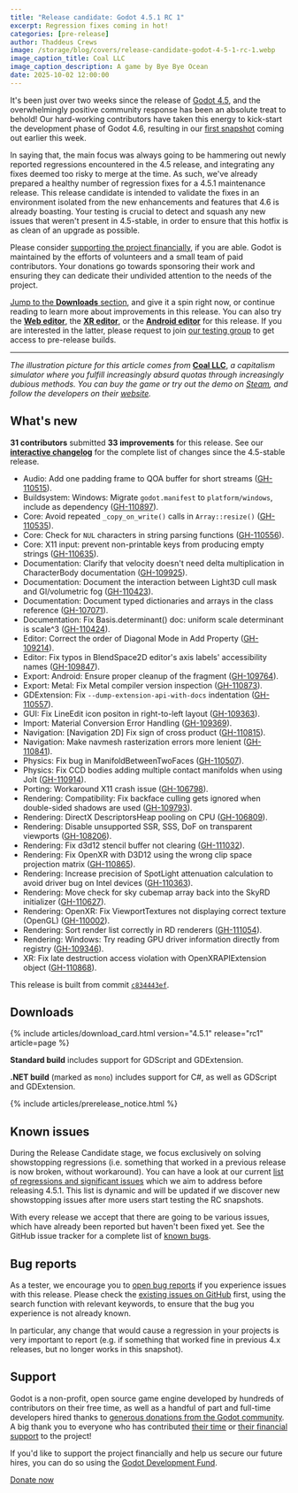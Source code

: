 ```yaml
---
title: "Release candidate: Godot 4.5.1 RC 1"
excerpt: Regression fixes coming in hot!
categories: [pre-release]
author: Thaddeus Crews
image: /storage/blog/covers/release-candidate-godot-4-5-1-rc-1.webp
image_caption_title: Coal LLC
image_caption_description: A game by Bye Bye Ocean
date: 2025-10-02 12:00:00
---
```


It's been just over two weeks since the release of [Godot 4.5](/releases/4.5/), and the overwhelmingly positive community response has been an absolute treat to behold! Our hard-working contributors have taken this energy to kick-start the development phase of Godot 4.6, resulting in our [first snapshot](/article/dev-snapshot-godot-4-6-dev-1/) coming out earlier this week.

In saying that, the main focus was always going to be hammering out newly reported regressions encountered in the 4.5 release, and integrating any fixes deemed too risky to merge at the time. As such, we've already prepared a healthy number of regression fixes for a 4.5.1 maintenance release. This release candidate is intended to validate the fixes in an environment isolated from the new enhancements and features that 4.6 is already boasting. Your testing is crucial to detect and squash any new issues that weren't present in 4.5-stable, in order to ensure that this hotfix is as clean of an upgrade as possible.

Please consider [supporting the project financially](#support), if you are able. Godot is maintained by the efforts of volunteers and a small team of paid contributors. Your donations go towards sponsoring their work and ensuring they can dedicate their undivided attention to the needs of the project.

[Jump to the **Downloads** section](#downloads), and give it a spin right now, or continue reading to learn more about improvements in this release. You can also try the [**Web editor**](https://editor.godotengine.org/releases/4.5.1.rc1/), the [**XR editor**](https://www.meta.com/s/6Ls6Bfa34), or the [**Android editor**](https://play.google.com/store/apps/details?id=org.godotengine.editor.v4) for this release. If you are interested in the latter, please request to join [our testing group](https://groups.google.com/g/godot-testers) to get access to pre-release builds.

-----

*The illustration picture for this article comes from* [**Coal LLC**](https://store.steampowered.com/app/3361510/Coal_LLC/?curator_clanid=41324400), *a capitalism simulator where you fulfill increasingly absurd quotas through increasingly dubious methods. You can buy the game or try out the demo on [Steam](https://store.steampowered.com/app/3361510/Coal_LLC/?curator_clanid=41324400), and follow the developers on their [website](https://www.byebyeocean.net/).*

## What's new

**31 contributors** submitted **33 improvements** for this release. See our [**interactive changelog**](https://godotengine.github.io/godot-interactive-changelog/#4.5.1-rc1) for the complete list of changes since the 4.5-stable release.

- Audio: Add one padding frame to QOA buffer for short streams ([GH-110515](https://github.com/godotengine/godot/pull/110515)).
- Buildsystem: Windows: Migrate `godot.manifest` to `platform/windows`, include as dependency ([GH-110897](https://github.com/godotengine/godot/pull/110897)).
- Core: Avoid repeated `_copy_on_write()` calls in `Array::resize()` ([GH-110535](https://github.com/godotengine/godot/pull/110535)).
- Core: Check for `NUL` characters in string parsing functions ([GH-110556](https://github.com/godotengine/godot/pull/110556)).
- Core: X11 input: prevent non-printable keys from producing empty strings ([GH-110635](https://github.com/godotengine/godot/pull/110635)).
- Documentation: Clarify that velocity doesn't need delta multiplication in CharacterBody documentation ([GH-109925](https://github.com/godotengine/godot/pull/109925)).
- Documentation: Document the interaction between Light3D cull mask and GI/volumetric fog ([GH-110423](https://github.com/godotengine/godot/pull/110423)).
- Documentation: Document typed dictionaries and arrays in the class reference ([GH-107071](https://github.com/godotengine/godot/pull/107071)).
- Documentation: Fix Basis.determinant() doc: uniform scale determinant is scale^3 ([GH-110424](https://github.com/godotengine/godot/pull/110424)).
- Editor: Correct the order of Diagonal Mode in Add Property ([GH-109214](https://github.com/godotengine/godot/pull/109214)).
- Editor: Fix typos in BlendSpace2D editor's axis labels' accessibility names ([GH-109847](https://github.com/godotengine/godot/pull/109847)).
- Export: Android: Ensure proper cleanup of the fragment ([GH-109764](https://github.com/godotengine/godot/pull/109764)).
- Export: Metal: Fix Metal compiler version inspection ([GH-110873](https://github.com/godotengine/godot/pull/110873)).
- GDExtension: Fix `--dump-extension-api-with-docs` indentation ([GH-110557](https://github.com/godotengine/godot/pull/110557)).
- GUI: Fix LineEdit icon positon in right-to-left layout ([GH-109363](https://github.com/godotengine/godot/pull/109363)).
- Import: Material Conversion Error Handling ([GH-109369](https://github.com/godotengine/godot/pull/109369)).
- Navigation: [Navigation 2D] Fix sign of cross product ([GH-110815](https://github.com/godotengine/godot/pull/110815)).
- Navigation: Make navmesh rasterization errors more lenient ([GH-110841](https://github.com/godotengine/godot/pull/110841)).
- Physics: Fix bug in ManifoldBetweenTwoFaces ([GH-110507](https://github.com/godotengine/godot/pull/110507)).
- Physics: Fix CCD bodies adding multiple contact manifolds when using Jolt ([GH-110914](https://github.com/godotengine/godot/pull/110914)).
- Porting: Workaround X11 crash issue ([GH-106798](https://github.com/godotengine/godot/pull/106798)).
- Rendering: Compatibility: Fix backface culling gets ignored when double-sided shadows are used ([GH-109793](https://github.com/godotengine/godot/pull/109793)).
- Rendering: DirectX DescriptorsHeap pooling on CPU ([GH-106809](https://github.com/godotengine/godot/pull/106809)).
- Rendering: Disable unsupported SSR, SSS, DoF on transparent viewports ([GH-108206](https://github.com/godotengine/godot/pull/108206)).
- Rendering: Fix d3d12 stencil buffer not clearing ([GH-111032](https://github.com/godotengine/godot/pull/111032)).
- Rendering: Fix OpenXR with D3D12 using the wrong clip space projection matrix ([GH-110865](https://github.com/godotengine/godot/pull/110865)).
- Rendering: Increase precision of SpotLight attenuation calculation to avoid driver bug on Intel devices ([GH-110363](https://github.com/godotengine/godot/pull/110363)).
- Rendering: Move check for sky cubemap array back into the SkyRD initializer ([GH-110627](https://github.com/godotengine/godot/pull/110627)).
- Rendering: OpenXR: Fix ViewportTextures not displaying correct texture (OpenGL) ([GH-110002](https://github.com/godotengine/godot/pull/110002)).
- Rendering: Sort render list correctly in RD renderers ([GH-111054](https://github.com/godotengine/godot/pull/111054)).
- Rendering: Windows: Try reading GPU driver information directly from registry ([GH-109346](https://github.com/godotengine/godot/pull/109346)).
- XR: Fix late destruction access violation with OpenXRAPIExtension object ([GH-110868](https://github.com/godotengine/godot/pull/110868)).

This release is built from commit [`c834443ef`](https://github.com/godotengine/godot/commit/c834443ef1fa3516e30124d8afaf448353d31010).

## Downloads

{% include articles/download_card.html version="4.5.1" release="rc1" article=page %}

**Standard build** includes support for GDScript and GDExtension.

**.NET build** (marked as `mono`) includes support for C#, as well as GDScript and GDExtension.

{% include articles/prerelease_notice.html %}

## Known issues

During the Release Candidate stage, we focus exclusively on solving showstopping regressions (i.e. something that worked in a previous release is now broken, without workaround). You can have a look at our current [list of regressions and significant issues](https://github.com/orgs/godotengine/projects/61) which we aim to address before releasing 4.5.1. This list is dynamic and will be updated if we discover new showstopping issues after more users start testing the RC snapshots.

With every release we accept that there are going to be various issues, which have already been reported but haven't been fixed yet. See the GitHub issue tracker for a complete list of [known bugs](https://github.com/godotengine/godot/issues?q=is%3Aissue+is%3Aopen+label%3Abug+).

## Bug reports

As a tester, we encourage you to [open bug reports](https://github.com/godotengine/godot/issues) if you experience issues with this release. Please check the [existing issues on GitHub](https://github.com/godotengine/godot/issues) first, using the search function with relevant keywords, to ensure that the bug you experience is not already known.

In particular, any change that would cause a regression in your projects is very important to report (e.g. if something that worked fine in previous 4.x releases, but no longer works in this snapshot).

## Support

Godot is a non-profit, open source game engine developed by hundreds of contributors on their free time, as well as a handful of part and full-time developers hired thanks to [generous donations from the Godot community](https://fund.godotengine.org/). A big thank you to everyone who has contributed [their time](https://github.com/godotengine/godot/blob/master/AUTHORS.md) or [their financial support](https://github.com/godotengine/godot/blob/master/DONORS.md) to the project!

If you'd like to support the project financially and help us secure our future hires, you can do so using the [Godot Development Fund](https://fund.godotengine.org/).

<a class="btn" href="https://fund.godotengine.org/">Donate now</a>
